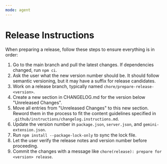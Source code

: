 ```yaml
---
mode: agent
---
```


# Release Instructions

When preparing a release, follow these steps to ensure everything is in order:

1. Go to the main branch and pull the latest changes. If dependencies changed, run `npm ci`.
2. Ask the user what the new version number should be. It should follow semantic versioning, but it may have a suffix for release candidates.
3. Work on a release branch, typically named `chore/prepare-release-<version>`.
4. Create a new section in CHANGELOG.md for the version below "Unreleased Changes".
5. Move all entries from "Unreleased Changes" to this new section. Reword them in the process to fit the content guidelines specified in `.github/instructions/changelog.instructions.md`.
6. Update the version number in `package.json`, `server.json`, and `gemini-extension.json`.
7. Run `npm install --package-lock-only` to sync the lock file.
8. Let the user verify the release notes and version number before proceeding.
9. Commit the changes with a message like `chore(release): prepare for <version> release`.
